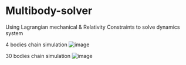# Multibody-solver
Using Lagrangian mechanical & Relativity Constraints to solve dynamics system

4 bodies chain simulation
![image](https://github.com/octoberskyTW/Multibody-Dynamics-Solver/blob/master/Chain_simulation.gif) 

30 bodies chain simulation
![image](https://github.com/octoberskyTW/Multibody-Dynamics-Solver/blob/master/Aug-21-2019%2023-05-46.gif)
